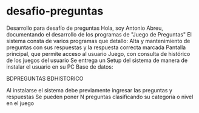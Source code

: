 # desafio-preguntas
Desarrollo para desafío de preguntas
Hola, soy Antonio Abreu, documentando el desarrollo de los programas de "Juego de Preguntas"
El sistema consta de varios programas que detallo:
Alta y mantenimiento de preguntas con sus respuestas y la respuesta correcta marcada
Pantalla principal, que permite acceso al usuario
Juego, con consulta de histórico de los juegos del usuario
Se entrega un Setup del sistema de manera de instalar el usuario en su PC Base de datos:

BDPREGUNTAS
BDHISTORICO

Al instalarse el sistema debe previamente ingresar las preguntas y respuestas
Se pueden poner N preguntas clasificando su categoría o nivel en el juego


